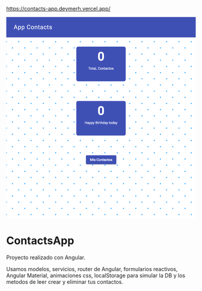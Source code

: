 https://contacts-app.deymerh.vercel.app/

<img src="./src/assets/imgs/contacts-app-deymerh.vercel.app_.png" width="600px" alt="Vista previs contactsApp"/>

# ContactsApp

Proyecto realizado con Angular.

Usamos modelos, servicios, router de Angular, formularios reactivos, Angular Material, animaciones css, localStorage para simular la DB y los metodos de leer crear y eliminar tus contactos.
